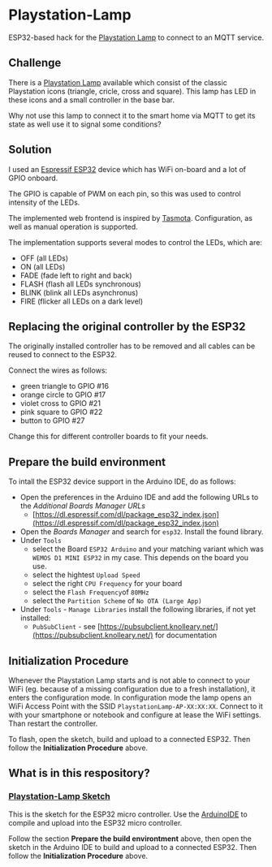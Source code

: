 # Playstation-Lamp

ESP32-based hack for the [Playstation Lamp](https://www.google.com/search?q=playstation+lamp) to connect to an MQTT service.

## Challenge

There is a [Playstation Lamp](https://www.google.com/search?q=playstation+lamp) available which consist of the classic Playstation icons (triangle, cricle, cross and square).
This lamp has LED in these icons and a small controller in the base bar.

Why not use this lamp to connect it to the smart home via MQTT to get its state as well use it to signal some conditions?


## Solution

I used an [Espressif ESP32](https://www.espressif.com/en/products/socs/esp32) device which has WiFi on-board and a lot of GPIO onboard.

The GPIO is capable of PWM on each pin, so this was used to control intensity of the LEDs.

The implemented web frontend is inspired by [Tasmota](https://github.com/arendst/Tasmota).
Configuration, as well as manual operation is supported.

The implementation supports several modes to control the LEDs, which are:

* OFF (all LEDs)
* ON (all LEDs)
* FADE (fade left to right and back)
* FLASH (flash all LEDs synchronous)
* BLINK (blink all LEDs asynchronus)
* FIRE (flicker all LEDs on a dark level)


## Replacing the original controller by the ESP32

The originally installed controller has to be removed and all cables can be reused to connect to the ESP32.

Connect the wires as follows:

* green triangle to GPIO #16
* orange circle to GPIO #17
* violet cross to GPIO #21
* pink square to GPIO #22
* button to GPIO #27

Change this for different controller boards to fit your needs.


## Prepare the build environment

To intall the ESP32 device support in the Arduino IDE, do as follows:

* Open the preferences in the Arduino IDE and add the following URLs to the _Additional Boards Manager URLs_ 
  * [https://dl.espressif.com/dl/package_esp32_index.json](https://dl.espressif.com/dl/package_esp32_index.json)
* Open the _Boards Manager_ and search for `esp32`. Install the found library.  
* Under `Tools`
  * select the Board `ESP32 Arduino` and your matching variant which was `WEMOS D1 MINI ESP32` in my case. This depends on the board you use.
  * select the hightest `Upload Speed`
  * select the right `CPU Frequency` for your board
  * select the `Flash Frequency`of `80MHz`
  * select the `Partition Scheme` of `No OTA (Large App)`
* Under `Tools` - `Manage Libraries` install the following libraries, if not yet installed:
  * `PubSubClient` - see [https://pubsubclient.knolleary.net/](https://pubsubclient.knolleary.net/) for documentation

## Initialization Procedure

Whenever the Playstation Lamp starts and is not able to connect to your WiFi (eg. because of a missing configuration due to a fresh installation), it enters the configuration mode.
In configuration mode the lamp opens an WiFi Access Point with the SSID `PlaystationLamp-AP-XX:XX:XX`. Connect to it with your smartphone or notebook and configure at lease the WiFi settings. Than restart the controller.

To flash, open the sketch, build and upload to a connected ESP32. Then follow the **Initialization Procedure** above.


## What is in this respository?

### [Playstation-Lamp Sketch](Playstation-Lamp/)

This is the sketch for the ESP32 micro controller. Use the [ArduinoIDE](https://www.arduino.cc/en/main/software) to compile and upload into the ESP32 micro controller.

Follow the section **Prepare the build environtment** above, then open the sketch in the Arduino IDE to build and upload to a connected ESP32.
Then follow the **Initialization Procedure** above.

